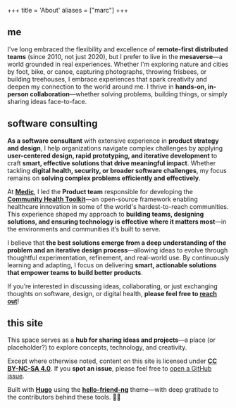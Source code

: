 +++
title = 'About'
aliases = ["marc"]
+++

## me
I've long embraced the flexibility and excellence of **remote-first distributed teams** (since 2010, not just 2020), but I prefer to live in the **mesaverse**—a world grounded in real experiences. Whether I'm exploring nature and cities by foot, bike, or canoe, capturing photographs, throwing frisbees, or building treehouses, I embrace experiences that spark creativity and deepen my connection to the world around me. I thrive in **hands-on, in-person collaboration**—whether solving problems, building things, or simply sharing ideas face-to-face.

## software consulting
**As a software consultant** with extensive experience in **product strategy and design**, I help organizations navigate complex challenges by applying **user-centered design, rapid prototyping, and iterative development** to craft **smart, effective solutions that drive meaningful impact**. Whether tackling **digital health, security, or broader software challenges**, my focus remains on **solving complex problems efficiently and effectively**.  

At [**Medic**](https://medic.org), I led the **Product team** responsible for developing the [**Community Health Toolkit**](https://communityhealthtoolkit.org)—an open-source framework enabling healthcare innovation in some of the world's hardest-to-reach communities. This experience shaped my approach to **building teams, designing solutions, and ensuring technology is effective where it matters most**—in the environments and communities it’s built to serve.

I believe that **the best solutions emerge from a deep understanding of the problem and an iterative design process**—allowing ideas to evolve through thoughtful experimentation, refinement, and real-world use. By continuously learning and adapting, I focus on delivering **smart, actionable solutions that empower teams to build better products**.

If you’re interested in discussing ideas, collaborating, or just exchanging thoughts on software, design, or digital health, **please feel free to [reach out](https://www.linkedin.com/in/abbyad/)**!

## this site
This space serves as a **hub for sharing ideas and projects**—a place (or placeholder?) to explore concepts, technology, and creativity.  

Except where otherwise noted, content on this site is licensed under [**CC BY-NC-SA 4.0**](https://creativecommons.org/licenses/by-nc-sa/4.0/). If you **spot an issue**, please feel free to [open a GitHub issue](https://github.com/abbyad/abbyad.github.io/issues/new).  

Built with [**Hugo**](http://gohugo.io) using the [**hello-friend-ng**](https://github.com/rhazdon/hugo-theme-hello-friend-ng) theme—with deep gratitude to the contributors behind these tools. 🙌🏽
